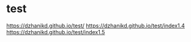 # test
https://dzhanikd.github.io/test/
https://dzhanikd.github.io/test/index1.4
https://dzhanikd.github.io/test/index1.5
